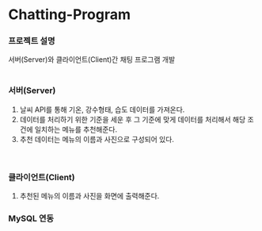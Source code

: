 # Chatting-Program

### 프로젝트 설명
서버(Server)와 클라이언트(Client)간 채팅 프로그램 개발
<br/>
<br/>


### 서버(Server)
1. 날씨 API를 통해 기온, 강수형태, 습도 데이터를 가져온다.
2. 데이터를 처리하기 위한 기준을 세운 후 그 기준에 맞게 데이터를 처리해서 해당 조건에 일치하는 메뉴를 추천해준다.
3. 추천 데이터는 메뉴의 이름과 사진으로 구성되어 있다.
<br/>


### 클라이언트(Client)
1. 추천된 메뉴의 이름과 사진을 화면에 출력해준다.


### MySQL 연동
<img srt="C:\Users\Admin\Desktop/db.jpg">
